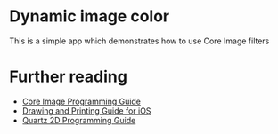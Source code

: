# Dynamic image color
This is a simple app which demonstrates how to use Core Image filters

# Further reading
- [Core Image Programming Guide](https://developer.apple.com/library/ios/documentation/GraphicsImaging/Conceptual/CoreImaging/ci_intro/ci_intro.html)
- [Drawing and Printing Guide for iOS](https://developer.apple.com/library/ios/documentation/2DDrawing/Conceptual/DrawingPrintingiOS/GraphicsDrawingOverview/GraphicsDrawingOverview.html)
- [Quartz 2D Programming Guide](https://developer.apple.com/library/ios/documentation/GraphicsImaging/Conceptual/drawingwithquartz2d/Introduction/Introduction.html)
